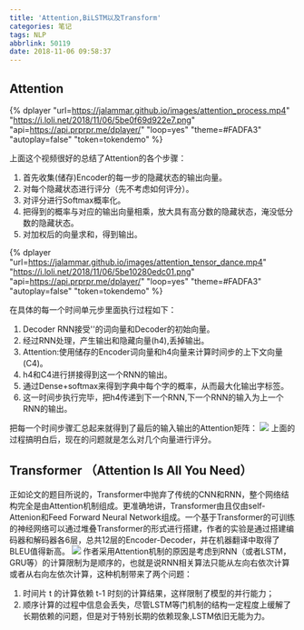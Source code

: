 ```yaml
---
title: 'Attention,BiLSTM以及Transform'
categories: 笔记
tags: NLP
abbrlink: 50119
date: 2018-11-06 09:58:37
---
```

## Attention
{% dplayer "url=https://jalammar.github.io/images/attention_process.mp4"
"https://i.loli.net/2018/11/06/5be0f69d922e7.png" 
"api=https://api.prprpr.me/dplayer/"  "loop=yes" 
"theme=#FADFA3" 
"autoplay=false" 
"token=tokendemo"  %}

<!--more-->

上面这个视频很好的总结了Attention的各个步骤：

1. 首先收集(储存)Encoder的每一步的隐藏状态的输出向量。
2. 对每个隐藏状态进行评分（先不考虑如何评分）。
3. 对评分进行Softmax概率化。
4. 把得到的概率与对应的输出向量相乘，放大具有高分数的隐藏状态，淹没低分数的隐藏状态。
5. 对加权后的向量求和，得到输出。

{% dplayer "url=https://jalammar.github.io/images/attention_tensor_dance.mp4"
"https://i.loli.net/2018/11/06/5be10280edc01.png" 
"api=https://api.prprpr.me/dplayer/"  "loop=yes" 
"theme=#FADFA3" 
"autoplay=false" 
"token=tokendemo"  %}

在具体的每一个时间单元步里面执行过程如下：

1. Decoder RNN接受'<END>'的词向量和Decoder的初始向量。
2. 经过RNN处理，产生输出和隐藏向量(h4),丢掉输出。
3. Attention:使用储存的Encoder词向量和h4向量来计算时间步的上下文向量(C4)。
4. h4和C4进行拼接得到这一个RNN的输出。
5. 通过Dense+softmax来得到字典中每个字的概率，从而最大化输出字标签。
6. 这一时间步执行完毕，把h4传递到下一个RNN,下一个RNN的输入为上一个RNN的输出。

把每一个时间步骤汇总起来就得到了最后的输入输出的Attention矩阵：
![](https://i.loli.net/2018/11/06/5be102811cbdf.png)
上面的过程搞明白后，现在的问题就是怎么对几个向量进行评分。

## Transformer （Attention Is All You Need）
正如论文的题目所说的，Transformer中抛弃了传统的CNN和RNN，整个网络结构完全是由Attention机制组成。更准确地讲，Transformer由且仅由self-Attenion和Feed Forward Neural Network组成。一个基于Transformer的可训练的神经网络可以通过堆叠Transformer的形式进行搭建，作者的实验是通过搭建编码器和解码器各6层，总共12层的Encoder-Decoder，并在机器翻译中取得了BLEU值得新高。
![](/Attention,BiLSTM以及Transform/20181106111716656.png)
作者采用Attention机制的原因是考虑到RNN（或者LSTM，GRU等）的计算限制为是顺序的，也就是说RNN相关算法只能从左向右依次计算或者从右向左依次计算，这种机制带来了两个问题：

1. 时间片 t 的计算依赖 t-1 时刻的计算结果，这样限制了模型的并行能力；
2. 顺序计算的过程中信息会丢失，尽管LSTM等门机制的结构一定程度上缓解了长期依赖的问题，但是对于特别长期的依赖现象,LSTM依旧无能为力。